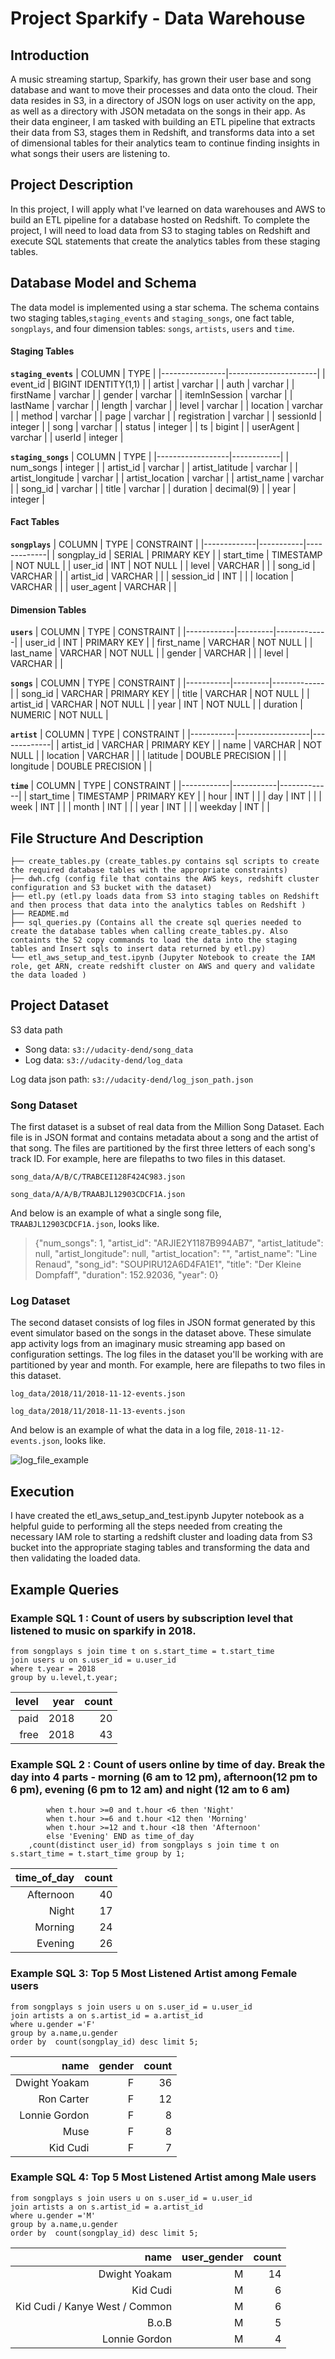 # Project Sparkify - Data Warehouse

## Introduction

A music streaming startup, Sparkify, has grown their user base and song database and want to move their processes and data onto the cloud. Their data resides in S3, in a directory of JSON logs on user activity on the app, as well as a directory with JSON metadata on the songs in their app.
As their data engineer, I am tasked with building an ETL pipeline that extracts their data from S3, stages them in Redshift, and transforms data into a set of dimensional tables for their analytics team to continue finding insights in what songs their users are listening to.


## Project Description

In this project, I will apply what I've learned on data warehouses and AWS to build an ETL pipeline for a database hosted on Redshift. To complete the project, I will need to load data from S3 to staging tables on Redshift and execute SQL statements that create the analytics tables from these staging tables.

## Database Model and Schema

The data model is implemented using a star schema. The schema contains two staging tables,`staging_events` and `staging_songs`, one fact table, `songplays`, and four dimension tables: `songs`, `artists`, `users` and `time`.

#### Staging Tables

**`staging_events`**
| COLUMN         | TYPE                 |
|----------------|----------------------|
| event_id       | BIGINT IDENTITY(1,1) |
| artist         | varchar              |
| auth           | varchar              |
| firstName      | varchar              |
| gender         | varchar              |
| itemInSession  | varchar              |
| lastName       | varchar              |
| length         | varchar              |
| level          | varchar              |
| location       | varchar              |
| method         | varchar              |
| page           | varchar              |
| registration   | varchar              |
| sessionId      | integer              |
| song           | varchar              |
| status         | integer              |
| ts             | bigint               |
| userAgent      | varchar              |
| userId         | integer              |

**`staging_songs`**
| COLUMN           | TYPE       |
|------------------|------------|
| num_songs        | integer    |
| artist_id        | varchar    |
| artist_latitude  | varchar    |
| artist_longitude | varchar    |
| artist_location  | varchar    |
| artist_name      | varchar    |
| song_id          | varchar    |
| title            | varchar    |
| duration         | decimal(9) |
| year             | integer    |


#### Fact Tables

**`songplays`**
| COLUMN      | TYPE      | CONSTRAINT  |
|-------------|-----------|-------------|
| songplay_id | SERIAL    | PRIMARY KEY |
| start_time  | TIMESTAMP | NOT NULL    |
| user_id     | INT       | NOT NULL    |
| level       | VARCHAR   |             |
| song_id     | VARCHAR   |             |
| artist_id   | VARCHAR   |             |
| session_id  | INT       |             |
| location    | VARCHAR   |             |
| user_agent  | VARCHAR   |             |

#### Dimension Tables

**`users`**
| COLUMN     | TYPE    | CONSTRAINT  |
|------------|---------|-------------|
| user_id    | INT     | PRIMARY KEY |
| first_name | VARCHAR | NOT NULL    |
| last_name  | VARCHAR | NOT NULL    |
| gender     | VARCHAR |             |
| level      | VARCHAR |             |

**`songs`**
| COLUMN    | TYPE    | CONSTRAINT  |
|-----------|---------|-------------|
| song_id   | VARCHAR | PRIMARY KEY |
| title     | VARCHAR | NOT NULL    |
| artist_id | VARCHAR | NOT NULL    |
| year      | INT     | NOT NULL    |
| duration  | NUMERIC | NOT NULL    |

**`artist`**
| COLUMN    | TYPE             | CONSTRAINT  |
|-----------|------------------|-------------|
| artist_id | VARCHAR          | PRIMARY KEY |
| name      | VARCHAR          | NOT NULL    |
| location  | VARCHAR          |             |
| latitude  | DOUBLE PRECISION |             |
| longitude | DOUBLE PRECISION |             |

**`time`**
| COLUMN     | TYPE      | CONSTRAINT  |
|------------|-----------|-------------|
| start_time | TIMESTAMP | PRIMARY KEY |
| hour       | INT       |             |
| day        | INT       |             |
| week       | INT       |             |
| month      | INT       |             |
| year       | INT       |             |
| weekday    | INT       |             |

## File Structure And Description

```.
├── create_tables.py (create_tables.py contains sql scripts to create the required database tables with the appropriate constraints)
├── dwh.cfg (config file that contains the AWS keys, redshift cluster configuration and S3 bucket with the dataset)
├── etl.py (etl.py loads data from S3 into staging tables on Redshift and then process that data into the analytics tables on Redshift )
├── README.md
├── sql_queries.py (Contains all the create sql queries needed to create the database tables when calling create_tables.py. Also containts the S2 copy commands to load the data into the staging tables and Insert sqls to insert data returned by etl.py)
└── etl_aws_setup_and_test.ipynb (Jupyter Notebook to create the IAM role, get ARN, create redshift cluster on AWS and query and validate the data loaded )
```
## Project Dataset

S3 data path

- Song data: `s3://udacity-dend/song_data`
- Log data: `s3://udacity-dend/log_data`

Log data json path: `s3://udacity-dend/log_json_path.json`

### Song Dataset

The first dataset is a subset of real data from the Million Song Dataset. Each file is in JSON format and contains metadata about a song and the artist of that song. The files are partitioned by the first three letters of each song's track ID. For example, here are filepaths to two files in this dataset.

`song_data/A/B/C/TRABCEI128F424C983.json`

`song_data/A/A/B/TRAABJL12903CDCF1A.json`

And below is an example of what a single song file, `TRAABJL12903CDCF1A.json`, looks like.

> {"num_songs": 1, "artist_id": "ARJIE2Y1187B994AB7", "artist_latitude": null, "artist_longitude": null, "artist_location": "", "artist_name": "Line Renaud", "song_id": "SOUPIRU12A6D4FA1E1", "title": "Der Kleine Dompfaff", "duration": 152.92036, "year": 0}

### Log Dataset

The second dataset consists of log files in JSON format generated by this event simulator based on the songs in the dataset above. These simulate app activity logs from an imaginary music streaming app based on configuration settings.
The log files in the dataset you'll be working with are partitioned by year and month. For example, here are filepaths to two files in this dataset.

`log_data/2018/11/2018-11-12-events.json`

`log_data/2018/11/2018-11-13-events.json`

And below is an example of what the data in a log file, `2018-11-12-events.json`, looks like.

![log_file_example](/log_file_ex.png)

## Execution

I have created the etl_aws_setup_and_test.ipynb Jupyter notebook as a helpful guide to performing all the steps needed from creating the necessary IAM role to starting a redshift cluster and loading data from S3 bucket into the appropriate staging tables and transforming the data and then validating the loaded data.


## Example Queries

### Example SQL 1 : Count of users by subscription level that listened to music on sparkify in 2018.

``` select u.level,t.year as year,count(distinct u.user_id) 
from songplays s join time t on s.start_time = t.start_time 
join users u on s.user_id = u.user_id
where t.year = 2018  
group by u.level,t.year;
```

| level | year | count |
|------:|-----:|------:|
|  paid | 2018 |    20 |
|  free | 2018 |    43 |

### Example SQL 2 : Count of users online by time of day. Break the day into 4 parts - morning (6 am to 12 pm), afternoon(12 pm to 6 pm), evening (6 pm to 12 am) and night (12 am to 6 am)

``` select case 
        when t.hour >=0 and t.hour <6 then 'Night'
        when t.hour >=6 and t.hour <12 then 'Morning' 
        when t.hour >=12 and t.hour <18 then 'Afternoon' 
        else 'Evening' END as time_of_day
    ,count(distinct user_id) from songplays s join time t on s.start_time = t.start_time group by 1;
```
    
| time_of_day | count |
|------------:|------:|
|   Afternoon |    40 |
|       Night |    17 |
|     Morning |    24 |
|     Evening |    26 |

### Example SQL 3: Top 5 Most Listened Artist among Female users

``` select a.name,u.gender, count(songplay_id)
from songplays s join users u on s.user_id = u.user_id
join artists a on s.artist_id = a.artist_id
where u.gender ='F'
group by a.name,u.gender
order by  count(songplay_id) desc limit 5;
```

|          name | gender | count |
|--------------:|-------:|------:|
| Dwight Yoakam |      F |    36 |
|    Ron Carter |      F |    12 |
| Lonnie Gordon |      F |     8 |
|          Muse |      F |     8 |
|      Kid Cudi |      F |     7 |

### Example SQL 4: Top 5 Most Listened Artist among Male users

``` select a.name,u.gender as user_gender, count(songplay_id)
from songplays s join users u on s.user_id = u.user_id
join artists a on s.artist_id = a.artist_id
where u.gender ='M'
group by a.name,u.gender
order by  count(songplay_id) desc limit 5;
```

|                           name | user_gender | count |
|-------------------------------:|------------:|------:|
|                  Dwight Yoakam |           M |    14 |
|                       Kid Cudi |           M |     6 |
| Kid Cudi / Kanye West / Common |           M |     6 |
|                          B.o.B |           M |     5 |
|                  Lonnie Gordon |           M |     4 |